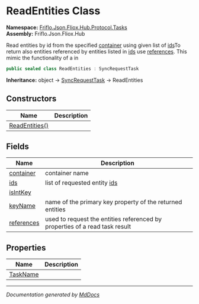 ﻿<!--  
  <auto-generated>   
    The contents of this file were generated by a tool.  
    Changes to this file may be list if the file is regenerated  
  </auto-generated>   
-->

# ReadEntities Class

**Namespace:** [Friflo.Json.Fliox.Hub.Protocol.Tasks](../index.md)  
**Assembly:** Friflo.Json.Fliox.Hub

Read entities by id from the specified [container](fields/container.md) using given list of [ids](fields/ids.md)To return also entities referenced by entities listed in [ids](fields/ids.md) use [references](fields/references.md). This mimic the functionality of a  in 

```csharp
public sealed class ReadEntities : SyncRequestTask
```

**Inheritance:** object → [SyncRequestTask](../SyncRequestTask/index.md) → ReadEntities

## Constructors

| Name                                    | Description |
| --------------------------------------- | ----------- |
| [ReadEntities()](constructors/index.md) |             |

## Fields

| Name                               | Description                                                                   |
| ---------------------------------- | ----------------------------------------------------------------------------- |
| [container](fields/container.md)   | container name                                                                |
| [ids](fields/ids.md)               |  list of requested entity [ids](fields/ids.md)                                |
| [isIntKey](fields/isIntKey.md)     |                                                                               |
| [keyName](fields/keyName.md)       |  name of the primary key property of the returned entities                    |
| [references](fields/references.md) |  used to request the entities referenced by properties of a read task result  |

## Properties

| Name                               | Description |
| ---------------------------------- | ----------- |
| [TaskName](properties/TaskName.md) |             |

___

*Documentation generated by [MdDocs](https://github.com/ap0llo/mddocs)*
